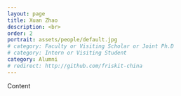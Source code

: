 ```yaml
---
layout: page
title: Xuan Zhao
description: <br>
order: 2
portrait: assets/people/default.jpg
# category: Faculty or Visiting Scholar or Joint Ph.D
# category: Intern or Visiting Student
category: Alumni
# redirect: http://github.com/friskit-china
---
```


Content
